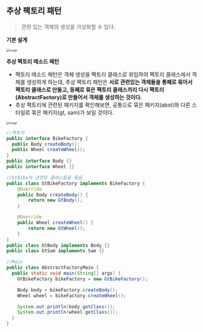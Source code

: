 ## 추상 팩토리 패턴

> 관련 있는 객체의 생성을 가상화할 수 있다.



**기본 설계**

<img src="https://user-images.githubusercontent.com/40616436/81836949-1c83b400-957f-11ea-96b7-5a64bc87c1c6.png" alt="image" style="zoom:50%;" />



**추상 팩토리 메소드 패턴**

- 팩토리 메소드 패턴은 객체 생성을 팩토리 클래스로 위임하여 팩토리 클래스에서 객체를 생성하게 하는데, 추상 팩토리 패턴은 **서로 관련있는 객체들을 통째로 묶어서 팩토리 클래스로 만들고, 동째로 묶은 팩토리 클래스끼리 다시 팩토리(AbstractFactory)로 만들어서 객체를 생성하는 것이다.**
- 추상 팩토리에 관련된 패키지를 확인해보면, 공통으로 묶은 패키지(abst)와 다른 스타일로 묶은 패키지(gt, sam)가 보일 것이다.

<img src="https://user-images.githubusercontent.com/40616436/81840757-66bb6400-9584-11ea-8ad9-2fe678649c9a.png" alt="image" style="zoom:50%;" />

~~~java
//팩토리
public interface BikeFactory {
  public Body createBody();
  public Wheel createWheel();
}
public interface Body {}
public interface Wheel {}

//GtBike의 관련된 클래스들을 묶음.
public class GtBikeFactory implements BikeFactory {
    @Override
    public Body createBody() {
        return new GtBody();
    }

    @Override
    public Wheel createWheel() {
        return new GtWheel();
    }
}
public class GtBody implements Body {}
public class GtSam implements Sam {}

//Main
public class AbstractFactoryMain {
  public static void main(String[] args) {
    GtBikeFactory bikeFactory = new GtBikeFactory();

    Body body = bikeFactory.createBody();
    Wheel wheel = bikeFactory.createWheel();

    System.out.println(body.getClass());
    System.out.println(wheel.getClass());
  }
}
~~~

